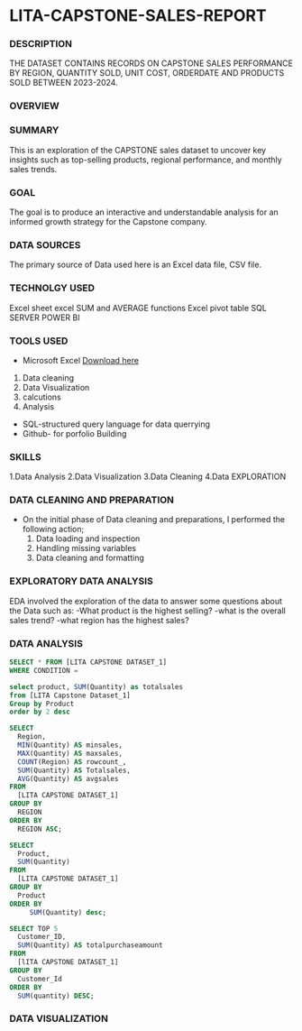 # LITA-CAPSTONE-SALES-REPORT

### DESCRIPTION
THE DATASET CONTAINS RECORDS ON CAPSTONE SALES PERFORMANCE BY REGION, QUANTITY SOLD, UNIT COST, ORDERDATE AND PRODUCTS SOLD BETWEEN 2023-2024.

### OVERVIEW

### SUMMARY
This is an exploration of the CAPSTONE sales dataset to uncover key insights such as top-selling products, regional
performance, and monthly sales trends.

### GOAL
The goal is to produce an interactive and understandable analysis for an informed growth strategy for the Capstone company.

### DATA SOURCES
The primary source of Data used here is an Excel data file, CSV file.

### TECHNOLGY USED
Excel sheet
excel SUM and AVERAGE functions
Excel pivot table
SQL SERVER
POWER BI



### TOOLS USED
- Microsoft Excel [Download here](https://www.microsoft.com)
1. Data cleaning
2. Data Visualization
3. calcutions
4. Analysis
- SQL-structured query language for data querrying
- Github- for porfolio Building

### SKILLS
1.Data Analysis
2.Data Visualization
3.Data Cleaning
4.Data EXPLORATION

### DATA CLEANING AND PREPARATION
- On the initial phase of Data cleaning and preparations, I performed the following action;
  1. Data loading and inspection
  2. Handling missing variables
  3. Data cleaning and formatting
      
### EXPLORATORY DATA ANALYSIS
EDA involved the exploration of the data to answer some questions about the Data such as:
-What product is the highest selling?
-what is the overall sales trend?
-what region has the highest sales?

### DATA ANALYSIS 
```SQL
SELECT * FROM [LITA CAPSTONE DATASET_1]
WHERE CONDITION =
```

```SQL
select product, SUM(Quantity) as totalsales
from [LITA Capstone Dataset_1]
Group by Product 
order by 2 desc
```

```SQL
SELECT
  Region,
  MIN(Quantity) AS minsales,
  MAX(Quantity) AS maxsales,
  COUNT(Region) AS rowcount_,
  SUM(Quantity) AS Totalsales,
  AVG(Quantity) AS avgsales
FROM
  [LITA CAPSTONE DATASET_1]
GROUP BY
  REGION
ORDER BY
  REGION ASC;
```

```SQL
SELECT
  Product,
  SUM(Quantity) 
FROM
  [LITA CAPSTONE DATASET_1]
GROUP BY
  Product
ORDER BY
     SUM(Quantity) desc;
```

```SQL
SELECT TOP 5
  Customer_ID,
  SUM(Quantity) AS totalpurchaseamount
FROM
  [lITA CAPSTONE DATASET_1]
GROUP BY
  Customer_Id
ORDER BY
  SUM(quantity) DESC;
```




### DATA VISUALIZATION

